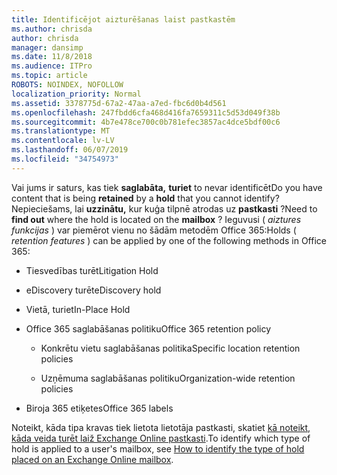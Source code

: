 ```yaml
---
title: Identificējot aizturēšanas laist pastkastēm
ms.author: chrisda
author: chrisda
manager: dansimp
ms.date: 11/8/2018
ms.audience: ITPro
ms.topic: article
ROBOTS: NOINDEX, NOFOLLOW
localization_priority: Normal
ms.assetid: 3378775d-67a2-47aa-a7ed-fbc6d0b4d561
ms.openlocfilehash: 247fbdd6cfa468d416fa7659311c5d53d049f38b
ms.sourcegitcommit: 4b7e478ce700c0b781efec3857ac4dce5bdf00c6
ms.translationtype: MT
ms.contentlocale: lv-LV
ms.lasthandoff: 06/07/2019
ms.locfileid: "34754973"
---
```

<span data-ttu-id="705b6-102">Vai jums ir saturs, kas tiek **saglabāta,** **turiet** to nevar identificēt</span><span class="sxs-lookup"><span data-stu-id="705b6-102">Do you have content that is being **retained** by a **hold** that you cannot identify?</span></span> <span data-ttu-id="705b6-103">Nepieciešams, lai **uzzinātu,** kur kuģa tilpnē atrodas uz **pastkasti** ?</span><span class="sxs-lookup"><span data-stu-id="705b6-103">Need to **find out** where the hold is located on the **mailbox** ?</span></span> <span data-ttu-id="705b6-104">Ieguvusi ( *aiztures funkcijas* ) var piemērot vienu no šādām metodēm Office 365:</span><span class="sxs-lookup"><span data-stu-id="705b6-104">Holds (  *retention features*  ) can be applied by one of the following methods in Office 365:</span></span> 
  
- <span data-ttu-id="705b6-105">Tiesvedības turēt</span><span class="sxs-lookup"><span data-stu-id="705b6-105">Litigation Hold</span></span> 
    
- <span data-ttu-id="705b6-106">eDiscovery turēt</span><span class="sxs-lookup"><span data-stu-id="705b6-106">eDiscovery hold</span></span>
    
- <span data-ttu-id="705b6-107">Vietā, turiet</span><span class="sxs-lookup"><span data-stu-id="705b6-107">In-Place Hold</span></span>
    
- <span data-ttu-id="705b6-108">Office 365 saglabāšanas politiku</span><span class="sxs-lookup"><span data-stu-id="705b6-108">Office 365 retention policy</span></span> 
    
  - <span data-ttu-id="705b6-109">Konkrētu vietu saglabāšanas politika</span><span class="sxs-lookup"><span data-stu-id="705b6-109">Specific location retention policies</span></span>
    
  - <span data-ttu-id="705b6-110">Uzņēmuma saglabāšanas politiku</span><span class="sxs-lookup"><span data-stu-id="705b6-110">Organization-wide retention policies</span></span>
    
- <span data-ttu-id="705b6-111">Biroja 365 etiķetes</span><span class="sxs-lookup"><span data-stu-id="705b6-111">Office 365 labels</span></span>
    
<span data-ttu-id="705b6-112">Noteikt, kāda tipa kravas tiek lietota lietotāja pastkasti, skatiet [kā noteikt, kāda veida turēt laiž Exchange Online pastkasti](https://docs.microsoft.com/office365/securitycompliance/identify-a-hold-on-an-exchange-online-mailbox).</span><span class="sxs-lookup"><span data-stu-id="705b6-112">To identify which type of hold is applied to a user's mailbox, see [How to identify the type of hold placed on an Exchange Online mailbox](https://docs.microsoft.com/office365/securitycompliance/identify-a-hold-on-an-exchange-online-mailbox).</span></span>
  

